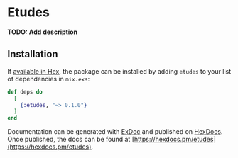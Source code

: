 # Etudes

**TODO: Add description**

## Installation

If [available in Hex](https://hex.pm/docs/publish), the package can be installed
by adding `etudes` to your list of dependencies in `mix.exs`:

```elixir
def deps do
  [
    {:etudes, "~> 0.1.0"}
  ]
end
```

Documentation can be generated with [ExDoc](https://github.com/elixir-lang/ex_doc)
and published on [HexDocs](https://hexdocs.pm). Once published, the docs can
be found at [https://hexdocs.pm/etudes](https://hexdocs.pm/etudes).

